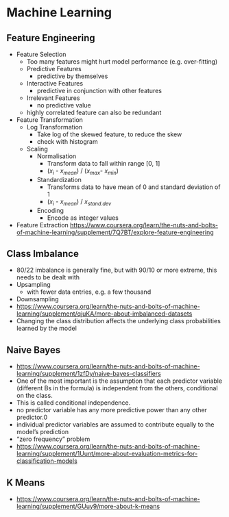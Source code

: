 # Machine Learning

## Feature Engineering

- Feature Selection
  - Too many features might hurt model performance (e.g. over-fitting)
  - Predictive Features
    - predictive by themselves 
  - Interactive Features
    - predictive in conjunction with other features
  - Irrelevant Features
    - no predictive value
  - highly correlated feature can also be redundant
- Feature Transformation
  - Log Transformation
    - Take log of the skewed feature, to reduce the skew
    - check with histogram
  - Scaling
    - Normalisation
      - Transform data to fall within range [0, 1]
      - ($x_i$ - $x_{mean}$) / ($x_{max}$- $x_{min}$)
    - Standardization
      - Transforms data to have mean of 0 and standard deviation of 1
      - ($x_i$ - $x_{mean}$) / $x_{stand.dev}$
    - Encoding
      - Encode as integer values
- Feature Extraction
https://www.coursera.org/learn/the-nuts-and-bolts-of-machine-learning/supplement/7Q7BT/explore-feature-engineering

## Class Imbalance

- 80/22 imbalance is generally fine, but with 90/10 or more extreme, this needs to be dealt with
- Upsampling
  - with fewer data entries, e.g. a few thousand
- Downsampling
- https://www.coursera.org/learn/the-nuts-and-bolts-of-machine-learning/supplement/qjuKA/more-about-imbalanced-datasets
- Changing the class distribution affects the underlying class probabilities learned by the model

## Naive Bayes

- https://www.coursera.org/learn/the-nuts-and-bolts-of-machine-learning/supplement/1zfDy/naive-bayes-classifiers
- One of the most important is the assumption that each predictor variable (different Bs in the formula) is independent from the others,  conditional on the class. 
- This is called conditional independence.
-  no predictor variable has any more predictive power than any other predictor.0 
- individual predictor variables are assumed to contribute equally to the model’s prediction
- “zero frequency” problem
- https://www.coursera.org/learn/the-nuts-and-bolts-of-machine-learning/supplement/1Uunt/more-about-evaluation-metrics-for-classification-models

## K Means

- https://www.coursera.org/learn/the-nuts-and-bolts-of-machine-learning/supplement/GUuy9/more-about-k-means
